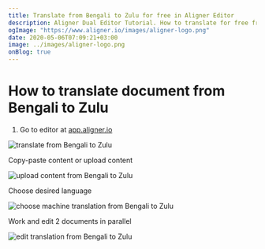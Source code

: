 ```yaml
---
title: Translate from Bengali to Zulu for free in Aligner Editor
description: Aligner Dual Editor Tutorial. How to translate for free from Bengali to Zulu. Aligner is multilingual document management platform. 
ogImage: "https://www.aligner.io/images/aligner-logo.png"
date: 2020-05-06T07:09:21+03:00
image: ../images/aligner-logo.png
onBlog: true
---
```


# How to translate document from Bengali to Zulu

1. Go to editor at [app.aligner.io](https://app.aligner.io "Aligner App web page")

![translate from Bengali to Zulu](../aligner-blank-editor.png "translate from Bengali to Zulu")

Copy-paste content or upload content

![upload content from Bengali to Zulu](../aligner-uploaded-document.png "upload content from Bengali to Zulu")

Choose desired language

![choose machine translation from Bengali to Zulu](../aligner-language-dropdown.png "choose machine translation from Bengali to Zulu")

Work and edit 2 documents in parallel

![edit translation from Bengali to Zulu](../aligner-double-sitded-editor.png "edit translation from Bengali to Zulu")

